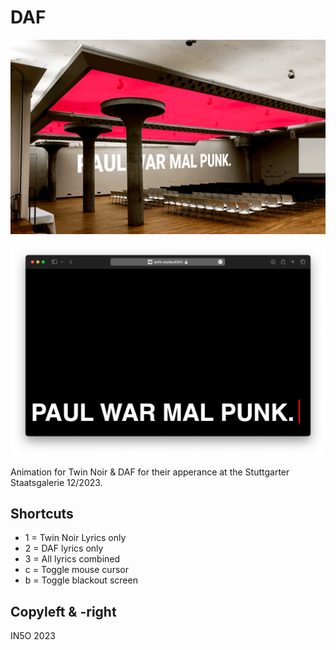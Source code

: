 # DAF

![Prototype rendering](bilder/daf_staatsgalerie_skizze_001_woe.png)

![Screenshot rendering](bilder/render_screenshot_001.png)

Animation for Twin Noir & DAF for their apperance at the Stuttgarter Staatsgalerie 12/2023.

## Shortcuts

- 1 = Twin Noir Lyrics only
- 2 = DAF lyrics only
- 3 = All lyrics combined
- c = Toggle mouse cursor
- b = Toggle blackout screen

## Copyleft & -right

IN5O 2023
